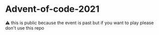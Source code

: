 # Advent-of-code-2021

⚠ this is public because the event is past but if you want to play please don't use this repo
